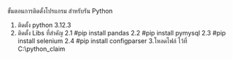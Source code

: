 ขั้นตอนการติดตั้งโปรแกรม สำหรับรัน Python 
1. ติดตั้ง python 3.12.3
2. ติดตั้ง Libs ที่สำคัญ
   2.1 #pip install pandas
   2.2 #pip install pymysql
   2.3 #pip install selenium
   2.4 #pip install configparser
3.โหลดไฟล์ ไว้ที่ C:\python_claim

